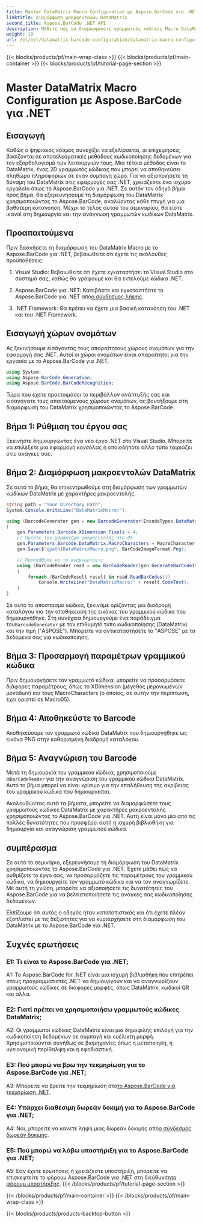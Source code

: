 ```yaml
---
title: Master DataMatrix Macro Configuration με Aspose.BarCode για .NET
linktitle: Διαμόρφωση μακροεντολών DataMatrix
second_title: Aspose.BarCode .NET API
description: Μάθετε πώς να διαμορφώνετε γραμμωτούς κώδικες Macro DataMatrix με το Aspose.BarCode για .NET. Δημιουργήστε, προσαρμόστε και αναγνωρίστε γραμμωτούς κώδικες DataMatrix στις εφαρμογές σας .NET.
weight: 18
url: /el/net/datamatrix-barcode-configuration/datamatrix-macro-configuration/
---
```


{{< blocks/products/pf/main-wrap-class >}}
{{< blocks/products/pf/main-container >}}
{{< blocks/products/pf/tutorial-page-section >}}

# Master DataMatrix Macro Configuration με Aspose.BarCode για .NET

## Εισαγωγή

Καθώς ο ψηφιακός κόσμος συνεχίζει να εξελίσσεται, οι επιχειρήσεις βασίζονται σε αποτελεσματικές μεθόδους κωδικοποίησης δεδομένων για τον εξορθολογισμό των λειτουργιών τους. Μια τέτοια μέθοδος είναι το DataMatrix, ένας 2D γραμμωτός κώδικας που μπορεί να αποθηκεύσει πληθώρα πληροφοριών σε έναν συμπαγή χώρο. Για να αξιοποιήσετε τη δύναμη του DataMatrix στις εφαρμογές σας .NET, χρειάζεστε ένα ισχυρό εργαλείο όπως το Aspose.BarCode για .NET. Σε αυτόν τον οδηγό βήμα προς βήμα, θα εξερευνήσουμε τη διαμόρφωση του DataMatrix χρησιμοποιώντας το Aspose.BarCode, αναλύοντας κάθε πτυχή για μια βαθύτερη κατανόηση. Μέχρι το τέλος αυτού του σεμιναρίου, θα είστε ικανοί στη δημιουργία και την ανάγνωση γραμμωτών κωδίκων DataMatrix.

## Προαπαιτούμενα

Πριν ξεκινήσετε τη διαμόρφωση του DataMatrix Macro με το Aspose.BarCode για .NET, βεβαιωθείτε ότι έχετε τις ακόλουθες προϋποθέσεις:

1. Visual Studio: Βεβαιωθείτε ότι έχετε εγκαταστήσει το Visual Studio στο σύστημά σας, καθώς θα γράφουμε και θα εκτελούμε κώδικα .NET.

2.  Aspose.BarCode για .NET: Κατεβάστε και εγκαταστήστε το Aspose.BarCode για .NET από[ο σύνδεσμος λήψης](https://releases.aspose.com/barcode/net/).

3. .NET Framework: Θα πρέπει να έχετε μια βασική κατανόηση του .NET και του .NET Framework.

## Εισαγωγή χώρων ονομάτων

Ας ξεκινήσουμε εισάγοντας τους απαραίτητους χώρους ονομάτων για την εφαρμογή σας .NET. Αυτοί οι χώροι ονομάτων είναι απαραίτητοι για την εργασία με το Aspose.BarCode για .NET.

```csharp
using System;
using Aspose.BarCode.Generation;
using Aspose.BarCode.BarCodeRecognition;
```

Τώρα που έχετε προετοιμάσει το περιβάλλον ανάπτυξής σας και εισαγάγατε τους απαιτούμενους χώρους ονομάτων, ας βουτήξουμε στη διαμόρφωση του DataMatrix χρησιμοποιώντας το Aspose.BarCode.

## Βήμα 1: Ρύθμιση του έργου σας

Ξεκινήστε δημιουργώντας ένα νέο έργο .NET στο Visual Studio. Μπορείτε να επιλέξετε μια εφαρμογή κονσόλας ή οποιοδήποτε άλλο τύπο ταιριάζει στις ανάγκες σας.

## Βήμα 2: Διαμόρφωση μακροεντολών DataMatrix

Σε αυτό το βήμα, θα επικεντρωθούμε στη διαμόρφωση των γραμμωτών κωδίκων DataMatrix με χαρακτήρες μακροεντολής.

```csharp
string path = "Your Directory Path";
System.Console.WriteLine("DataMatrixMacro:");

using (BarcodeGenerator gen = new BarcodeGenerator(EncodeTypes.DataMatrix, "ASPOSE"))
{
    gen.Parameters.Barcode.XDimension.Pixels = 4;
    // Ορίστε τον χαρακτήρα μακροεντολής στο 05
    gen.Parameters.Barcode.DataMatrix.MacroCharacters = MacroCharacter.Macro05;
    gen.Save($"{path}DataMatrixMacro.png", BarCodeImageFormat.Png);

    // Προσπάθησε να το αναγνωρίσεις
    using (BarCodeReader read = new BarCodeReader(gen.GenerateBarCodeImage(), DecodeType.DataMatrix))
    {
        foreach (BarCodeResult result in read.ReadBarCodes())
            Console.WriteLine("DataMatrixMacro:" + result.CodeText);
    }
}
```

 Σε αυτό το απόσπασμα κώδικα, ξεκινάμε ορίζοντας μια διαδρομή καταλόγου για την αποθήκευση της εικόνας του γραμμικού κώδικα που δημιουργήθηκε. Στη συνέχεια δημιουργούμε ένα παράδειγμα του`BarcodeGenerator` με τον επιθυμητό τύπο κωδικοποίησης (DataMatrix) και την τιμή ("ASPOSE"). Μπορείτε να αντικαταστήσετε το "ASPOSE" με τα δεδομένα σας για κωδικοποίηση.

## Βήμα 3: Προσαρμογή παραμέτρων γραμμικού κώδικα

Πριν δημιουργήσετε τον γραμμωτό κώδικα, μπορείτε να προσαρμόσετε διάφορες παραμέτρους, όπως το XDimension (μέγεθος μεμονωμένων μονάδων) και τους MacroCharacters (ο οποίος, σε αυτήν την περίπτωση, έχει οριστεί σε Macro05).

## Βήμα 4: Αποθηκεύστε το Barcode

Αποθηκεύουμε τον γραμμωτό κώδικα DataMatrix που δημιουργήθηκε ως εικόνα PNG στην καθορισμένη διαδρομή καταλόγου.

## Βήμα 5: Αναγνώριση του Barcode

 Μετά τη δημιουργία του γραμμικού κώδικα, χρησιμοποιούμε α`BarCodeReader` για την αναγνώριση του γραμμικού κώδικα DataMatrix. Αυτό το βήμα μπορεί να είναι κρίσιμο για την επαλήθευση της ακρίβειας του γραμμικού κώδικα που δημιουργείται.

Ακολουθώντας αυτά τα βήματα, μπορείτε να διαμορφώσετε τους γραμμωτούς κώδικες DataMatrix με χαρακτήρες μακροεντολής χρησιμοποιώντας το Aspose.BarCode για .NET. Αυτή είναι μόνο μία από τις πολλές δυνατότητες που προσφέρει αυτή η ισχυρή βιβλιοθήκη για δημιουργία και αναγνώριση γραμμωτού κώδικα.

## συμπέρασμα

Σε αυτό το σεμινάριο, εξερευνήσαμε τη διαμόρφωση του DataMatrix χρησιμοποιώντας το Aspose.BarCode για .NET. Έχετε μάθει πώς να ρυθμίζετε το έργο σας, να προσαρμόζετε τις παραμέτρους του γραμμικού κώδικα, να δημιουργείτε τον γραμμωτό κώδικα και να τον αναγνωρίζετε. Με αυτή τη γνώση, μπορείτε να αξιοποιήσετε τις δυνατότητες του Aspose.BarCode για να βελτιστοποιήσετε τις ανάγκες σας κωδικοποίησης δεδομένων.

Ελπίζουμε ότι αυτός ο οδηγός ήταν κατατοπιστικός και ότι έχετε πλέον εξοπλιστεί με τις δεξιότητες για να κυριαρχήσετε στη διαμόρφωση του DataMatrix με το Aspose.BarCode για .NET.

## Συχνές ερωτήσεις

### Ε1: Τι είναι το Aspose.BarCode για .NET;

A1: Το Aspose.BarCode for .NET είναι μια ισχυρή βιβλιοθήκη που επιτρέπει στους προγραμματιστές .NET να δημιουργούν και να αναγνωρίζουν γραμμωτούς κώδικες σε διάφορες μορφές, όπως DataMatrix, κωδικοί QR και άλλα.

### Ε2: Γιατί πρέπει να χρησιμοποιήσω γραμμωτούς κώδικες DataMatrix;

A2: Οι γραμμωτοί κώδικες DataMatrix είναι μια δημοφιλής επιλογή για την κωδικοποίηση δεδομένων σε συμπαγή και ευέλικτη μορφή. Χρησιμοποιούνται συνήθως σε βιομηχανίες όπως η μεταποίηση, η υγειονομική περίθαλψη και η εφοδιαστική.

### Ε3: Πού μπορώ να βρω την τεκμηρίωση για το Aspose.BarCode για .NET;

 A3: Μπορείτε να βρείτε την τεκμηρίωση στο[το Aspose.BarCode για τεκμηρίωση .NET](https://reference.aspose.com/barcode/net/).

### Ε4: Υπάρχει διαθέσιμη δωρεάν δοκιμή για το Aspose.BarCode για .NET;

 A4: Ναι, μπορείτε να κάνετε λήψη μιας δωρεάν δοκιμής από[ο σύνδεσμος δωρεάν δοκιμής](https://releases.aspose.com/).

### Ε5: Πού μπορώ να λάβω υποστήριξη για το Aspose.BarCode για .NET;

 A5: Εάν έχετε ερωτήσεις ή χρειάζεστε υποστήριξη, μπορείτε να επισκεφτείτε το φόρουμ Aspose.BarCode για .NET στη διεύθυνση[το φόρουμ υποστήριξης](https://forum.aspose.com/c/barcode/13).
{{< /blocks/products/pf/tutorial-page-section >}}

{{< /blocks/products/pf/main-container >}}
{{< /blocks/products/pf/main-wrap-class >}}

{{< blocks/products/products-backtop-button >}}
